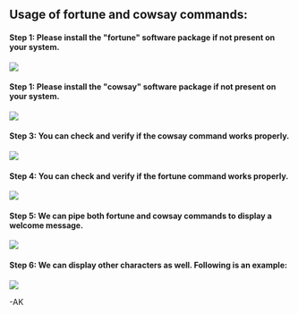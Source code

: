<!-- Author: Aman Kumar -->
<!-- Created Date: 07-Aug-2025 -->

## Usage of fortune and cowsay commands:

#### Step 1: Please install the "fortune" software package if not present on your system.
![](https://github.com/amancs1422/Practice_Shell_Scripting/blob/a513073d7749af66fb363da3aa10b8ee58c567f1/Images/Fortune_Cowsay1.jpg)
#### Step 1: Please install the "cowsay" software package if not present on your system.
![](https://github.com/amancs1422/Practice_Shell_Scripting/blob/a513073d7749af66fb363da3aa10b8ee58c567f1/Images/Fortune_Cowsay2.jpg)
#### Step 3: You can check and verify if the cowsay command works properly.
![](https://github.com/amancs1422/Practice_Shell_Scripting/blob/a513073d7749af66fb363da3aa10b8ee58c567f1/Images/Fortune_Cowsay3.jpg)
#### Step 4: You can check and verify if the fortune command works properly.
![](https://github.com/amancs1422/Practice_Shell_Scripting/blob/a513073d7749af66fb363da3aa10b8ee58c567f1/Images/Fortune_Cowsay4.jpg)
#### Step 5: We can pipe both fortune and cowsay commands to display a welcome message.
![](https://github.com/amancs1422/Practice_Shell_Scripting/blob/a513073d7749af66fb363da3aa10b8ee58c567f1/Images/Fortune_Cowsay5.jpg)
#### Step 6: We can display other characters as well. Following is an example:
![](https://github.com/amancs1422/Practice_Shell_Scripting/blob/a513073d7749af66fb363da3aa10b8ee58c567f1/Images/Fortune_Cowsay6.jpg)

-AK

<!--Refer to this link to find out what other characters can be displayed https://www.geeksforgeeks.org/linux-unix/cool-custom-welcome-messages-linux-terminal/ -->
<!-- End of File -->
